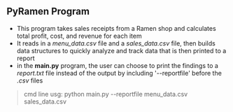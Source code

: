 ## PyRamen Program
* This program takes sales receipts from a Ramen shop and calculates total profit, cost, and revenue for each item
* It reads in a *menu_data.csv* file and a *sales_data.csv* file, then builds data structures to quickly analyze and track data that is then printed to a report
* in the **main.py** program, the user can choose to print the findings to a *report.txt* file instead of the output by including '--reportfile' before the *.csv* files
> cmd line usg: python main.py --reportfile menu_data.csv sales_data.csv
